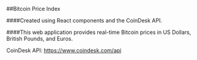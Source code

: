 ##Bitcoin Price Index

####Created using React components and the CoinDesk API.

####This web application provides real-time Bitcoin prices in US Dollars, British Pounds, and Euros.



CoinDesk API: https://www.coindesk.com/api
